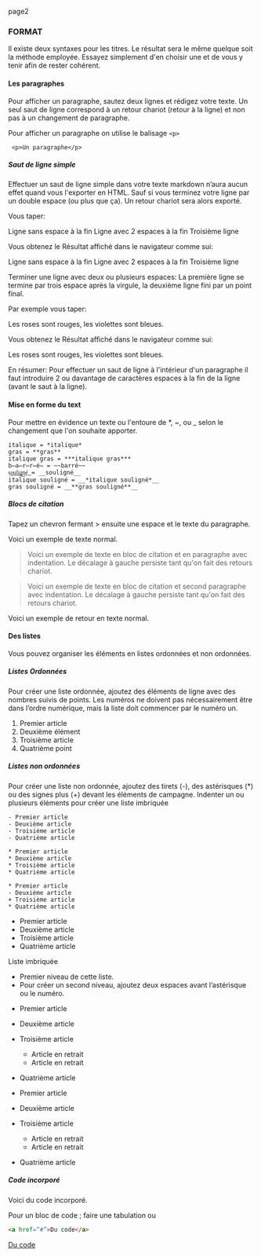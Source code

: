 page2

### FORMAT

Il existe deux syntaxes pour les titres. Le résultat sera le même quelque soit la méthode employée. Essayez simplement d'en choisir une et de vous y tenir afin de rester cohérent.


#### Les paragraphes

Pour afficher un paragraphe, sautez deux lignes et rédigez votre texte. Un seul saut de ligne correspond à un retour chariot (retour à la ligne) et non pas à un changement de paragraphe.


Pour afficher un paragraphe on utilise le balisage ```<p>```

``` <p>Un paragraphe</p>```

##### Saut de ligne simple

Effectuer un saut de ligne simple dans votre texte markdown n’aura aucun effet quand vous l'exporter en HTML.
Sauf si vous terminez votre ligne par un double espace (ou plus que ça).
Un retour chariot sera alors exporté.

Vous taper:

Ligne sans espace à la fin
Ligne avec 2 espaces à la fin 
Troisième ligne

Vous obtenez le Résultat affiché dans le navigateur comme sui:

Ligne sans espace à la fin Ligne avec 2 espaces à la fin
Troisième ligne

Terminer une ligne avec deux ou plusieurs espaces:
La première ligne se termine par trois espace après la virgule, la deuxième ligne fini par un point final.

Par exemple vous taper:

Les roses sont rouges,
les violettes sont bleues.

Vous obtenez le Résultat affiché dans le navigateur comme sui:

Les roses sont rouges,
les violettes sont bleues.

En résumer:
Pour effectuer un saut de ligne à l'intérieur d'un paragraphe il faut introduire 2 ou davantage de caractères espaces à la fin de la ligne (avant le saut à la ligne).

#### Mise en forme du text

Pour mettre en évidence un texte ou l'entoure de *, ~, ou _ selon le changement que l'on souhaite apporter.


    italique = *italique*
    gras = **gras**
    italique gras = ***italique gras***
    b̶a̶r̶r̶é̶ = ~~barré~~
    s͟o͟u͟l͟i͟g͟n͟é͟ = __souligné__
    italique souligné = __*italique souligné*__
    gras souligné = __**gras souligné**__


##### Blocs de citation

Tapez un chevron fermant > ensuite une espace et le texte du paragraphe.

Voici un exemple de texte normal.

> Voici un exemple de texte en bloc de citation et en paragraphe avec indentation. Le décalage à gauche persiste tant qu'on fait des retours chariot.

> Voici un exemple de texte en bloc de citation et second paragraphe avec indentation. Le décalage à gauche persiste tant qu'on fait des retours chariot.

Voici un exemple de retour en texte normal.

#### Des listes

Vous pouvez organiser les éléments en listes ordonnées et non ordonnées.

##### Listes Ordonnées

Pour créer une liste ordonnée, ajoutez des éléments de ligne avec des nombres suivis de points. Les numéros ne doivent pas nécessairement être dans l’ordre numérique, mais la liste doit commencer par le numéro un.

1. Premier article
2. Deuxième élément
3. Troisième article
4. Quatrième point

##### Listes non ordonnées

Pour créer une liste non ordonnée, ajoutez des tirets (-), des astérisques (*) ou des signes plus (+) devant les éléments de campagne. Indenter un ou plusieurs éléments pour créer une liste imbriquée

```
- Premier article	
- Deuxième article
- Troisième article
- Quatrième article
```
```
* Premier article
* Deuxième article
* Troisième article
* Quatrième article
```
```
* Premier article
- Deuxième article
+ Troisième article
* Quatrième article
```
* Premier article
* Deuxième article
* Troisième article
* Quatrième article

Liste imbriquée

* Premier niveau de cette liste.
* Pour créer un second niveau, ajoutez deux espaces avant l’astérisque ou le numéro.

- Premier article
- Deuxième article
- Troisième article
    - Article en retrait
    - Article en retrait
- Quatrième article

- Premier article
- Deuxième article
- Troisième article
    - Article en retrait
    - Article en retrait
- Quatrième article

##### Code incorporé

Voici du code incorporé.

Pour un bloc de code ; faire une tabulation ou
~~~html
<a href=“#”>Du code</a>
~~~

<a href="#">Du code</a>






